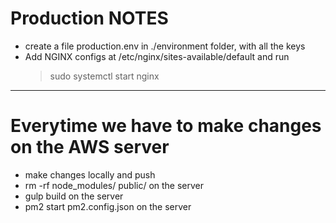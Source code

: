 # Production NOTES

- create a file production.env in ./environment folder, with all the keys
- Add NGINX configs at /etc/nginx/sites-available/default and run<br>
    > sudo systemctl start nginx

<hr>

# Everytime we have to make changes on the AWS server
- make changes locally and push
- rm -rf node_modules/ public/ on the server
- gulp build on the server
- pm2 start pm2.config.json on the server
